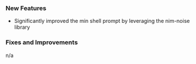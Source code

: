 ### New Features

* Significantly improved the min shell prompt by leveraging the nim-noise library

### Fixes and Improvements

n/a

